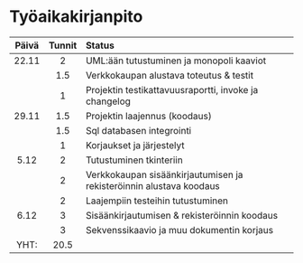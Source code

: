 # Työaikakirjanpito

| Päivä | Tunnit | Status |
| :----:| :---:  | :-----|
| 22.11 | 2      | UML:ään tutustuminen ja monopoli kaaviot
|       | 1.5    | Verkkokaupan alustava toteutus & testit
|       | 1      | Projektin testikattavuusraportti, invoke ja changelog
| 29.11 | 1.5    | Projektin laajennus (koodaus)
|       | 1.5    | Sql databasen integrointi
|       | 1      | Korjaukset ja järjestelyt
| 5.12  | 2      | Tutustuminen tkinteriin
|       | 2      | Verkkokaupan sisäänkirjautumisen ja rekisteröinnin alustava koodaus 
|       | 2      | Laajempiin testeihin tutustuminen
| 6.12  | 3      | Sisäänkirjautumisen & rekisteröinnin koodaus
|       | 3      | Sekvenssikaavio ja muu dokumentin korjaus
| YHT:  | 20.5   |
